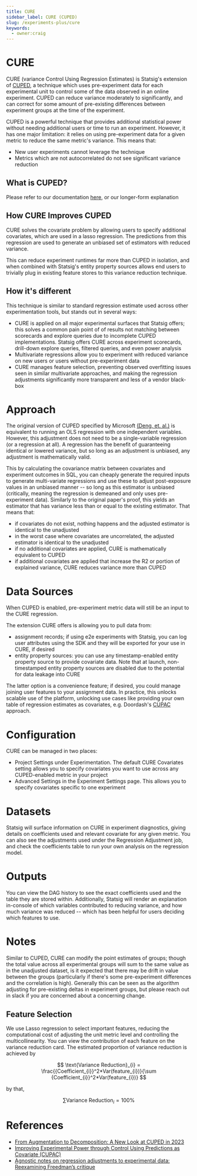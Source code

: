 ```yaml
---
title: CURE
sidebar_label: CURE (CUPED)
slug: /experiments-plus/cure
keywords:
  - owner:craig
---
```


# CURE

CURE (variance Control Using Regression Estimates) is Statsig's extension of [CUPED](../stats-engine/methodologies/cuped), a technique which uses pre-experiment data for each experimental unit to control some of the data observed in an online experiment. CUPED can reduce variance moderately to significantly, and can correct for some amount of pre-existing differences between experiment groups at the time of the experiment.

CUPED is a powerful technique that provides additional statistical power without needing additional users or time to run an experiment. However, it has one major limitation: it relies on using pre-experiment data for a given metric to reduce the same metric's variance. This means that:

- New user experiments cannot leverage the technique
- Metrics which are not autocorrelated do not see significant variance reduction

## What is CUPED?

Please refer to our documentation [here](../stats-engine/methodologies/cuped), or our longer-form explanation

## How CURE Improves CUPED

CURE solves the covariate problem by allowing users to specify additional covariates, which are used in a lasso regression. The predictions from this regression are used to generate an unbiased set of estimators with reduced variance.

This can reduce experiment runtimes far more than CUPED in isolation, and when combined with Statsig's entity property sources allows end users to trivially plug in existing feature stores to this variance reduction technique.

## How it's different

This technique is similar to standard regression estimate used across other experimentation tools, but stands out in several ways:

- CURE is applied on all major experimental surfaces that Statsig offers; this solves a common pain point of of results not matching between scorecards and explore queries due to incomplete CUPED implementations. Statsig offers CURE across experiment scorecards, drill-down explore queries, filtered queries, and even power analysis
- Multivariate regressions allow you to experiment with reduced variance on new users or users without pre-experiment data
- CURE manages feature selection, preventing observed overfitting issues seen in similar multivariate approaches, and making the regression adjustments significantly more transparent and less of a vendor black-box

# Approach

The original version of CUPED specified by Microsoft [(Deng, et. al.)](https://www.exp-platform.com/Documents/2013-02-CUPED-ImprovingSensitivityOfControlledExperiments.pdf) is equivalent to running an OLS regression with one independent variables. However, this adjustment does not need to be a single-variable regression (or a regression at all). A regression has the benefit of guaranteeing identical or lowered variance, but so long as an adjustment is unbiased, any adjustment is mathematically valid.

This by calculating the covariance matrix between covariates and experiment outcomes in SQL, you can cheaply generate the required inputs to generate multi-variate regressions and use these to adjust post-exposure values in an unbiased manner -- so long as this estimator is unbiased (critically, meaning the regression is demeaned and only uses pre-experiment data). Similarly to the original paper's proof, this yields an estimator that has variance less than or equal to the existing estimator. That means that:

- if covariates do not exist, nothing happens and the adjusted estimator is identical to the unadjusted
- in the worst case where covariates are uncorrelated, the adjusted estimator is identical to the unadjusted
- if no additional covariates are applied, CURE is mathematically equivalent to CUPED
- if additional covariates are applied that increase the R2 or portion of explained variance, CURE reduces variance more than CUPED

# Data Sources

When CUPED is enabled, pre-experiment metric data will still be an input to the CURE regression.

The extension CURE offers is allowing you to pull data from:

- assignment records; if using e2e experiments with Statsig, you can log user attributes using the SDK and they will be exported for your use in CURE, if desired
- entity property sources: you can use any timestamp-enabled entity property source to provide covariate data. Note that at launch, non-timestamped entity property sources are disabled due to the potential for data leakage into CURE

The latter option is a convenience feature; if desired, you could manage joining user features to your assignment data. In practice, this unlocks scalable use of the platform, unlocking use cases like providing your own table of regression estimates as covariates, e.g. Doordash's [CUPAC](https://careersatdoordash.com/blog/improving-experimental-power-through-control-using-predictions-as-covariate-cupac/) approach.

# Configuration

CURE can be managed in two places:

- Project Settings under Experimentation. The default CURE Covariates setting allows you to specify covariates you want to use across any CUPED-enabled metric in your project
- Advanced Settings in the Experiment Settings page. This allows you to specify covariates specific to one experiment

# Datasets

Statsig will surface information on CURE in experiment diagnostics, giving details on coefficients used and relevant covariate for any given metric. You can also see the adjustments used under the Regression Adjustment job, and check the coefficients table to run your own analysis on the regression model.

# Outputs

 You can view the DAG history to see the exact coefficients used and the table they are stored within. Additionally, Statsig will render an explanation in-console of which variables contributed to reducing variance, and how much variance was reduced -- which has been helpful for users deciding which features to use.

# Notes

Similar to CUPED, CURE can modify the point estimates of groups; though the total value across all experimental groups will sum to the same value as in the unadjusted dataset, is it expected that there may be drift in value between the groups (particularly if there's some pre-experiment differences and the correlation is high). Generally this can be seen as the algorithm adjusting for pre-existing deltas in experiment groups, but please reach out in slack if you are concerned about a concerning change.

## Feature Selection

We use Lasso regression to select important features, reducing the computational cost of adjusting the unit metric level and controlling the multicollinearity. You can view the contribution of each feature on the variance reduction card. The estimated proportion of variance reduction is achieved by

$$
\text{Variance Reduction}_{i} = \frac{{Coefficient_{i}}^2*Var(feature_{i})}{\sum {Coefficient_{i}}^2*Var(feature_{i})}
$$

by that,

$$
\sum \text{Variance Reduction}_{i} = 100\%
$$

# References

- [From Augmentation to Decomposition: A New Look at CUPED in 2023](https://arxiv.org/html/2312.02935v1)
- [Improving Experimental Power through Control Using Predictions as Covariate (CUPAC)](https://careersatdoordash.com/blog/improving-experimental-power-through-control-using-predictions-as-covariate-cupac/)
- [Agnostic notes on regression adjustments to experimental data: Reexamining Freedman’s critique](https://projecteuclid.org/journals/annals-of-applied-statistics/volume-7/issue-1/Agnostic-notes-on-regression-adjustments-to-experimental-data--Reexamining/10.1214/12-AOAS583.full)
